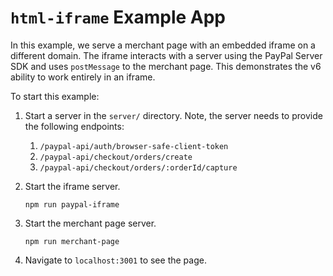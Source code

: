 # `html-iframe` Example App

In this example, we serve a merchant page with an embedded iframe on a different domain. The iframe interacts
with a server using the PayPal Server SDK and uses `postMessage` to the merchant page. This demonstrates the v6 ability
to work entirely in an iframe.

To start this example:

1. Start a server in the `server/` directory. Note, the server needs to provide the following endpoints:
    1. `/paypal-api/auth/browser-safe-client-token`
    2. `/paypal-api/checkout/orders/create`
    3. `/paypal-api/checkout/orders/:orderId/capture`

2. Start the iframe server.

    ```
    npm run paypal-iframe
    ```

3. Start the merchant page server.

    ```
    npm run merchant-page
    ```

4. Navigate to `localhost:3001` to see the page.

